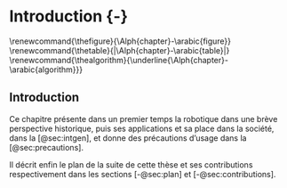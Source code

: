 # Introduction {-}

\renewcommand{\thefigure}{\Alph{chapter}-\arabic{figure}}
\renewcommand{\thetable}{|\Alph{chapter}-\arabic{table}|}
\renewcommand{\thealgorithm}{\underline{\Alph{chapter}-\arabic{algorithm}}}

## Introduction

Ce chapitre présente dans un premier temps la robotique dans une brève perspective historique, puis ses applications et
sa place dans la société, dans la [@sec:intgen], et donne des précautions d’usage dans la [@sec:precautions].

Il décrit enfin le plan de la suite de cette thèse et ses contributions respectivement dans les sections
[-@sec:plan] et [-@sec:contributions].
